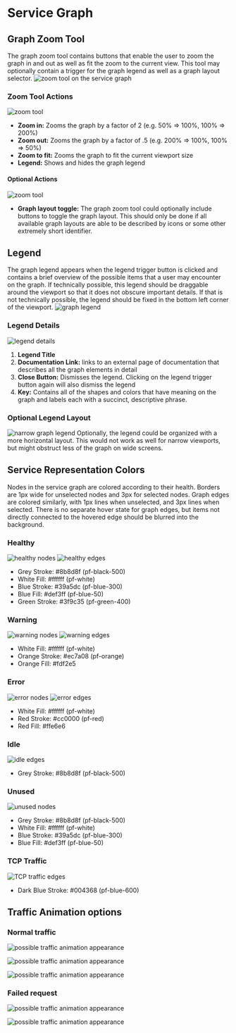 # Service Graph

## Graph Zoom Tool
The graph zoom tool contains buttons that enable the user to zoom the graph in and out as well as fit the zoom to the current view. This tool may optionally contain a trigger for the graph legend as well as a graph layout selector.
![zoom tool on the service graph](img/zoom-tool-full.png)

### Zoom Tool Actions
![zoom tool](img/zoom-tool.png)
- **Zoom in:** Zooms the graph by a factor of 2 (e.g. 50% => 100%, 100% => 200%)
- **Zoom out:** Zooms the graph by a factor of .5 (e.g. 200% => 100%, 100% => 50%)
- **Zoom to fit:** Zooms the graph to fit the current viewport size
- **Legend:** Shows and hides the graph legend

#### Optional Actions
![zoom tool](img/zoom-tool-display-buttons.png)
- **Graph layout toggle:** The graph zoom tool could optionally include buttons to toggle the graph layout. This should only be done if all available graph layouts are able to be described by icons or some other extremely short identifier.

## Legend
The graph legend appears when the legend trigger button is clicked and contains a brief overview of the possible items that a user may encounter on the graph. If technically possible, this legend should be draggable around the viewport so that it does not obscure important details. If that is not technically possible, the legend should be fixed in the bottom left corner of the viewport.
![graph legend](img/legend.png)

### Legend Details
![legend details](img/legend-details.png)
1. **Legend Title**
1. **Documentation Link:** links to an external page of documentation that describes all the graph elements in detail
1. **Close Button:** Dismisses the legend. Clicking on the legend trigger button again will also dismiss the legend
1. **Key:** Contains all of the shapes and colors that have meaning on the graph and labels each with a succinct, descriptive phrase.

### Optional Legend Layout
![narrow graph legend](img/legend-alt.png)
Optionally, the legend could be organized with a more horizontal layout. This would not work as well for narrow viewports, but might obstruct less of the graph on wide screens.

## Service Representation Colors
Nodes in the service graph are colored according to their health. Borders are 1px wide for unselected nodes and 3px for selected nodes. Graph edges are colored similarly, with 1px lines when unselected, and 3px lines when selected. There is no separate hover state for graph edges, but items not directly connected to the hovered edge should be blurred into the background.

### Healthy
![healthy nodes](img/node-status-default.png)
![healthy edges](img/edge-status-healthy.png)
- Grey Stroke: #8b8d8f (pf-black-500)
- White Fill: #ffffff (pf-white)
- Blue Stroke: #39a5dc (pf-blue-300)
- Blue Fill: #def3ff (pf-blue-50)
- Green Stroke: #3f9c35 (pf-green-400)

### Warning
![warning nodes](img/node-status-warning.png)
![warning edges](img/edge-status-warning.png)
- White Fill: #ffffff (pf-white)
- Orange Stroke: #ec7a08 (pf-orange)
- Orange Fill: #fdf2e5

### Error
![error nodes](img/node-status-error.png)
![error edges](img/edge-status-error.png)
- White Fill: #ffffff (pf-white)
- Red Stroke: #cc0000 (pf-red)
- Red Fill: #ffe6e6

### Idle
![idle edges](img/edge-status-idle.png)
- Grey Stroke: #8b8d8f (pf-black-500)

### Unused
![unused nodes](img/node-status-unused.png)
- Grey Stroke: #8b8d8f (pf-black-500)
- White Fill: #ffffff (pf-white)
- Blue Stroke: #39a5dc (pf-blue-300)
- Blue Fill: #def3ff (pf-blue-50)

### TCP Traffic
![TCP traffic edges](img/edge-status-tcp.png)
- Dark Blue Stroke: #004368 (pf-blue-600)


## Traffic Animation options

### Normal traffic
  ![possible traffic animation appearance](img/traffic-1.png)

  ![possible traffic animation appearance](img/traffic-2.png)

  ![possible traffic animation appearance](img/traffic-3.png)

### Failed request
  ![possible traffic animation appearance](img/traffic-4.png)

  ![possible traffic animation appearance](img/traffic-5.png)
